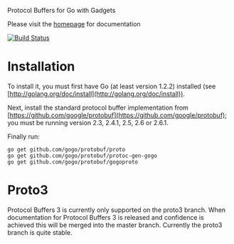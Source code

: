 Protocol Buffers for Go with Gadgets

Please visit the [homepage](http://gogo.github.io) for documentation

[![Build Status](https://drone.io/github.com/gogo/protobuf/status.png)](https://drone.io/github.com/gogo/protobuf/latest)

# Installation

To install it, you must first have Go (at least version 1.2.2) installed (see [http://golang.org/doc/install](http://golang.org/doc/install)).

Next, install the standard protocol buffer implementation from [https://github.com/google/protobuf](https://github.com/google/protobuf); you must be running version 2.3, 2.4.1, 2.5, 2.6 or 2.6.1.

Finally run:

    go get github.com/gogo/protobuf/proto
    go get github.com/gogo/protobuf/protoc-gen-gogo
    go get github.com/gogo/protobuf/gogoproto

# Proto3

Protocol Buffers 3 is currently only supported on the proto3 branch.
When documentation for Protocol Buffers 3 is released and confidence is achieved this will be merged into the master branch.
Currently the proto3 branch is quite stable.


